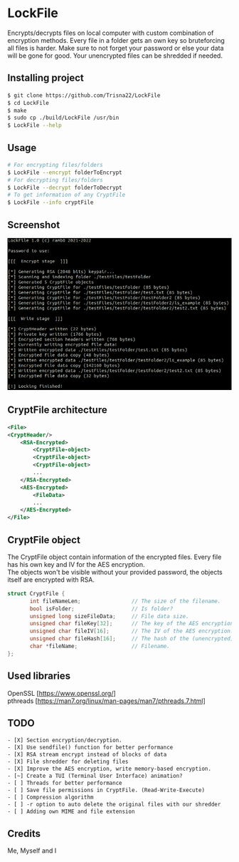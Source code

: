 # LockFile

Encrypts/decrypts files on local computer with custom combination of encryption methods. Every file in a folder gets an own key so bruteforcing all files is harder. Make sure to not forget your password or else your data will be gone for good. Your unencrypted files can be shredded if needed.

## Installing project
```bash
$ git clone https://github.com/Trisna22/LockFile
$ cd LockFile
$ make
$ sudo cp ./build/LockFile /usr/bin
$ LockFile --help
```

## Usage
```bash
# For encrypting files/folders
$ LockFile --encrypt folderToEncrypt
# For decrypting files/folders
$ LockFile --decrypt folderToDecrypt
# To get information of any CryptFile
$ LockFile --info cryptFile
```
## Screenshot
![plot](./screenshots/screenshot_encryption.png)


 ## CryptFile architecture
```xml
<File>
<CryptHeader/>
    <RSA-Encrypted>
        <CryptFile-object>
        <CryptFile-object>
        <CryptFile-object>
        ...
    </RSA-Encrypted>
    <AES-Encrypted>
        <FileData>
        ...
    </AES-Encrypted>
</File>
```
## CryptFile object
The CryptFile object contain information of the encrypted files. Every file has his own key and IV for the AES encryption.  
The objects won't be visible without your provided password, the objects itself are encrypted with RSA.

```C++
struct CryptFile {
       int fileNameLen;                // The size of the filename.
       bool isFolder;                  // Is folder?
       unsigned long sizeFileData;     // File data size.
       unsigned char fileKey[32];      // The key of the AES encryption.
       unsigned char fileIV[16];       // The IV of the AES encryption.
       unsigned char fileHash[16];     // The hash of the (unencrypted) content.
       char *fileName;                 // Filename.
};
```

## Used libraries
OpenSSL [https://www.openssl.org/]  
pthreads [https://man7.org/linux/man-pages/man7/pthreads.7.html]

## TODO
```
- [X] Section encryption/decryption.
- [X] Use sendfile() function for better performance
- [X] RSA stream encrypt instead of blocks of data
- [X] File shredder for deleting files
- [X] Improve the AES encryption, write memory-based encryption.
- [~] Create a TUI (Terminal User Interface) animation?
- [ ] Threads for better performance
- [ ] Save file permissions in CryptFile. (Read-Write-Execute)
- [ ] Compression algorithm
- [ ] -r option to auto delete the original files with our shredder
- [ ] Adding own MIME and file extension
```

## Credits
Me, Myself and I
